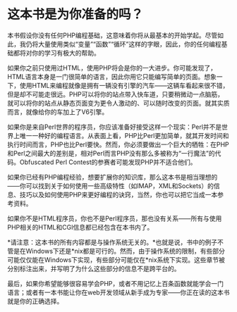 # 这本书是为你准备的吗？

本书假设你没有任何PHP编程基础，这意味着你将从最基本的开始学起。尽管如此，我仍将大量使用类似“变量”“函数”“循环”这样的字眼，因此，你的任何编程基础都将对你的学习有极大的帮助。

如果你之前只使用过HTML，使用PHP将会是你的一大进步。你可能发现了，HTML语言本身是一门很简单的语言，因此你用它只能编写简单的页面。想象一下，使用HTML来编程就像是拥有一辆没有引擎的汽车——这辆车看起来很不错，但是却不可能走很远。PHP可以将你的站点带入快车道，只要稍微动一点脑筋，就可以将你的站点从静态页面变为更令人激动的、可以随时改变的页面。就其实质而言，就像给你的车加上了V6引擎。

如果你是来自Perl世界的程序员，你应该准备好接受这样一个现实：Perl并不是世界上唯一一种好的编程语言。从表面上看，PHP比Perl更加简单，就其开发时间和执行时间而言，PHP也比Perl要快。然而，你必须要做出一个巨大的牺牲：在PHP和Perl之间最大的差别是，相对Perl而言PHP没有那么多被称为“一行魔法”的代码。Obfuscated Perl Contest的参赛者可能发现PHP并不适合他们。

如果你已经有PHP编程经验，想要扩展你的知识库，那么这本书是相当理想的——你可以找到关于如何使用一些高级特性（如IMAP，XML和Sockets）的信息、技巧以及如何使用PHP来更好编程的诀窍，当然，你也可以把它当成一本参考资料。

如果你不是HTML程序员，你也不是Perl程序员，那也没有关系——所有与使用PHP相关的HTML和CGI信息都已经包含在本书内了。

*请注意：这本书的所有内容都是与操作系统无关的。*也就是说，书中的例子不管是在Windows下还是\*nix都是可行的。然而，由于操作系统的限制，有些部分可能仅仅能在Windows下实现，有些部分可能仅在\*nix系统下实现。这些章节被分别标注出来，并写明了为什么这些部分的信息不是跨平台的。

最后，如果你希望能够很容易学会PHP，或者不用记忆上百条函数就能学会一门语言；或者有一本书能让你在web开发领域从新手成为专家——你正在读的这本书就是你的正确选择。
